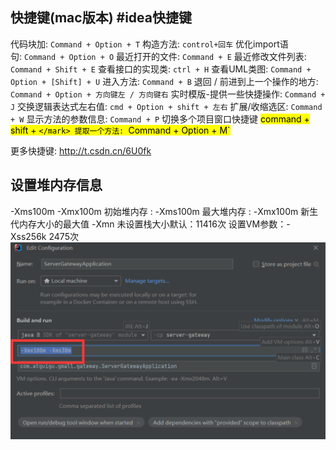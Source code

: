 

## 快捷键(mac版本) #idea快捷键
代码块加: `Command + Option + T`
构造方法: `control+回车`
优化import语句: `Command + Option + O`
最近打开的文件: `Command + E`
最近修改文件列表: `Command + Shift + E`
查看接口的实现类: `ctrl + H`
查看UML类图: `Command + Option + [Shift] + U`
进入方法: `Command + B`
退回 / 前进到上一个操作的地方: `Command + Option + 方向键左 / 方向键右`
实时模版-提供一些快捷操作: `Command + J`
交换逻辑表达式左右值: `cmd + Option + shift + 左右`
扩展/收缩选区: `Command + W`
显示方法的参数信息: `Command + P`
切换多个项目窗口快捷键 <mark>command + shift + `</mark>
提取一个方法: `Command + Option + M`

更多快捷键: http://t.csdn.cn/6U0fk

## 设置堆内存信息 
-Xms100m -Xmx100m
初始堆内存 :  -Xms100m
最大堆内存 :  -Xmx100m
新生代内存大小的最大值   -Xmn 
未设置栈大小默认：11416次  设置VM参数：-Xss256k 2475次 
![](image/Pasted%20image%2020221125081048.png)

